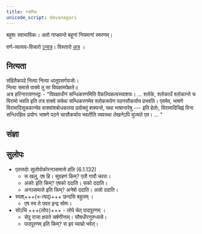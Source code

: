 ```yaml
---
title: +सन्धिः
unicode_script: devanagari
---
```


बहुशः स्वाभाविकः। अतो नाप्क्ष्यन्ते बहूनां नियमानां स्मरणम्।

वर्ण-व्यत्यय-विचारो [ऽन्यत्र](../../varNa-vyatyayaH/)।
विस्तारो [अत्र](https://docs.google.com/spreadsheets/d/1GP8Ps_hmgCGLZPWKIVBCfQB9ZmPQOaCwTrH9OybaWaQ/edit#gid=0) । 

## नित्यता
संहितैकपदे नित्या नित्या धातूपसर्गयजोः।  
नित्या समासे वाक्ये तु सा विवक्षामपेक्षते॥  
अत्र हरिनारायणभट्टः - "विवक्षाधीनं सन्धिकरणमिति वैकल्पिकत्वस्याशयः। … श्लोके, श्लोकार्धे श्लोकान्ते च विरामो भवति इति तत्र वाक्ये सर्वथा सन्धिकरणमेव श्लोकरूपेण पठनसौकर्याय प्रभवति। एवमेव, भाषणे विरामादिसूचकान्येव वाक्यांशबोधकतया प्रयोक्तुं शक्यन्ते, यथा भाषान्तरेषु --- इति हेतोः, विरामादिचिह्नं विना सन्धिरहितः प्रयोगः भाषणे पठने चासौकर्याय भवतीति व्यवस्था लेखनेऽपि युज्यते एव। …  "

## संज्ञा
<div class="spreadsheet" src="saMjJNA.toml" fullHeightWithRowsPerScreen=8> </div>  


## सुलोपः
- एतत्तदोः सुलोपोकोरनञ्समासे हलि (6.1.132)
  - स खलु, एष हि। सुग्रहणं किम्? एतौ गावौ चरतः।
  - अकोः इति किम्? एषको ददाति। सको ददाति। 
  - अनञ्समासे इति किम्? अनेषो ददाति। असो ददाति।
- स्यश्+++(←त्यद्)+++ छन्दसि बहुलम् ।
  - एष स्य ते पवत इन्द्र सोमः।
- सोऽचि +++(लोपः)+++ - लोपे चेत्‌ पादपूरणम् ।
  - सेदु राजा क्षयते चर्षणीनाम्। सौषधीरनुरुध्यसे।
  - पादपूरणम् इति किम्? स इव व्याघ्रो भवेत्।
  